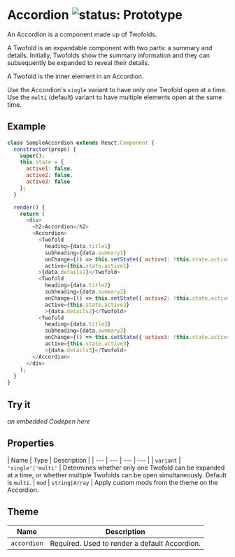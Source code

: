 # Accordion ![status: Prototype](https://img.shields.io/badge/status-prototype-orange.svg)

An Accordion is a component made up of Twofolds.

A Twofold is an expandable component with two parts: a summary and details. Initially, Twofolds show the summary information and they can subsequently be expanded to reveal their details.

A Twofold is the inner element in an Accordion.

Use the Accordion's `single` variant to have only one Twofold open at a time. Use the `multi` (default) variant to have multiple elements open at the same time.

## Example

```javascript
class SampleAccordion extends React.Component {
  constructor(props) {
    super();
    this.state = {
      active1: false,
      active2: false,
      active3: false
    };
  }

  render() {
    return (
      <div>
        <h2>Accordion</h2>
        <Accordion>
          <Twofold
            heading={data.title1}
            subheading={data.summary1}
            onChange={() => this.setState({ active1: !this.state.active1 })}
            active={this.state.active1}
          >{data.details1}</Twofold>
          <Twofold
            heading={data.title2}
            subheading={data.summary2}
            onChange={() => this.setState({ active2: !this.state.active2 })}
            active={this.state.active2}
            >{data.details2}</Twofold>
          <Twofold
            heading={data.title3}
            subheading={data.summary3}
            onChange={() => this.setState({ active3: !this.state.active3 })}
            active={this.state.active3}
            >{data.details3}</Twofold>
        </Accordion>
      </div>
    );
  }
}

```

## Try it
_an embedded Codepen here_

## Properties

| Name | Type | Description |
| --- | --- | --- | --- |
| `variant` | <code>'single'&#124;'multi'</code> | Determines whether only one Twofold can be expanded at a time, or whether multiple Twofolds can be open simultaneously. Default is `multi`.
| `mod` | <code>string&#124;Array<string></code> | Apply custom mods from the theme on the Accordion.

## Theme

| Name | Description |
| ---  | ----------- |
| `accordion` | Required. Used to render a default Accordion. |
